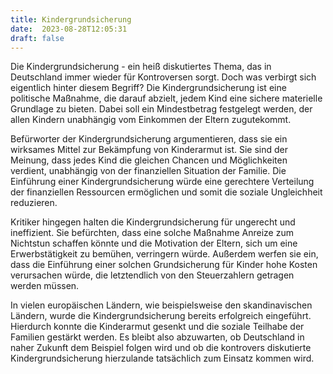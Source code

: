 ```yaml
---
title: Kindergrundsicherung
date:  2023-08-28T12:05:31
draft: false
---
```


Die Kindergrundsicherung - ein heiß diskutiertes Thema, das in Deutschland immer wieder für Kontroversen sorgt. Doch was verbirgt sich eigentlich hinter diesem Begriff? Die Kindergrundsicherung ist eine politische Maßnahme, die darauf abzielt, jedem Kind eine sichere materielle Grundlage zu bieten. Dabei soll ein Mindestbetrag festgelegt werden, der allen Kindern unabhängig vom Einkommen der Eltern zugutekommt.

Befürworter der Kindergrundsicherung argumentieren, dass sie ein wirksames Mittel zur Bekämpfung von Kinderarmut ist. Sie sind der Meinung, dass jedes Kind die gleichen Chancen und Möglichkeiten verdient, unabhängig von der finanziellen Situation der Familie. Die Einführung einer Kindergrundsicherung würde eine gerechtere Verteilung der finanziellen Ressourcen ermöglichen und somit die soziale Ungleichheit reduzieren.

Kritiker hingegen halten die Kindergrundsicherung für ungerecht und ineffizient. Sie befürchten, dass eine solche Maßnahme Anreize zum Nichtstun schaffen könnte und die Motivation der Eltern, sich um eine Erwerbstätigkeit zu bemühen, verringern würde. Außerdem werfen sie ein, dass die Einführung einer solchen Grundsicherung für Kinder hohe Kosten verursachen würde, die letztendlich von den Steuerzahlern getragen werden müssen.

In vielen europäischen Ländern, wie beispielsweise den skandinavischen Ländern, wurde die Kindergrundsicherung bereits erfolgreich eingeführt. Hierdurch konnte die Kinderarmut gesenkt und die soziale Teilhabe der Familien gestärkt werden. Es bleibt also abzuwarten, ob Deutschland in naher Zukunft dem Beispiel folgen wird und ob die kontrovers diskutierte Kindergrundsicherung hierzulande tatsächlich zum Einsatz kommen wird.